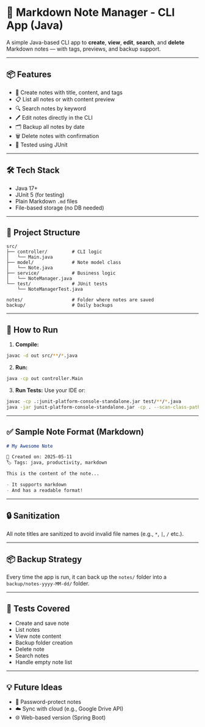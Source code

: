 # 📝 Markdown Note Manager - CLI App (Java)

A simple Java-based CLI app to **create**, **view**, **edit**, **search**, and **delete** Markdown notes — with tags, previews, and backup support.

---

## 📦 Features
- 📄 Create notes with title, content, and tags
- 📋 List all notes or with content preview
- 🔍 Search notes by keyword
- 🖊️ Edit notes directly in the CLI
- 🗂️ Backup all notes by date
- 🗑️ Delete notes with confirmation
- 🧪 Tested using JUnit

---

## 🛠️ Tech Stack
- Java 17+
- JUnit 5 (for testing)
- Plain Markdown `.md` files
- File-based storage (no DB needed)

---

## 📁 Project Structure

```
src/
├── controller/         # CLI logic
│   └── Main.java
├── model/              # Note model class
│   └── Note.java
├── service/            # Business logic
│   └── NoteManager.java
└── test/               # JUnit tests
    └── NoteManagerTest.java

notes/                  # Folder where notes are saved
backup/                 # Daily backups
```

---

## 🚀 How to Run

1. **Compile:**
```bash
javac -d out src/**/*.java
```

2. **Run:**
```bash
java -cp out controller.Main
```

3. **Run Tests:**
Use your IDE or:
```bash
javac -cp .:junit-platform-console-standalone.jar test/**/*.java
java -jar junit-platform-console-standalone.jar -cp . --scan-class-path
```

---

## ✅ Sample Note Format (Markdown)

```md
# My Awesome Note

📅 Created on: 2025-05-11  
🏷️ Tags: java, productivity, markdown

This is the content of the note...

- It supports markdown
- And has a readable format!
```

---

## 🔒 Sanitization

All note titles are sanitized to avoid invalid file names (e.g., `*`, `|`, `/` etc.).

---

## 📦 Backup Strategy

Every time the app is run, it can back up the `notes/` folder into a `backup/notes-yyyy-MM-dd/` folder.

---

## 🧪 Tests Covered
- Create and save note
- List notes
- View note content
- Backup folder creation
- Delete note
- Search notes
- Handle empty note list

---

## 💡 Future Ideas
- 🔐 Password-protect notes
- ☁️ Sync with cloud (e.g., Google Drive API)
- 🌐 Web-based version (Spring Boot)